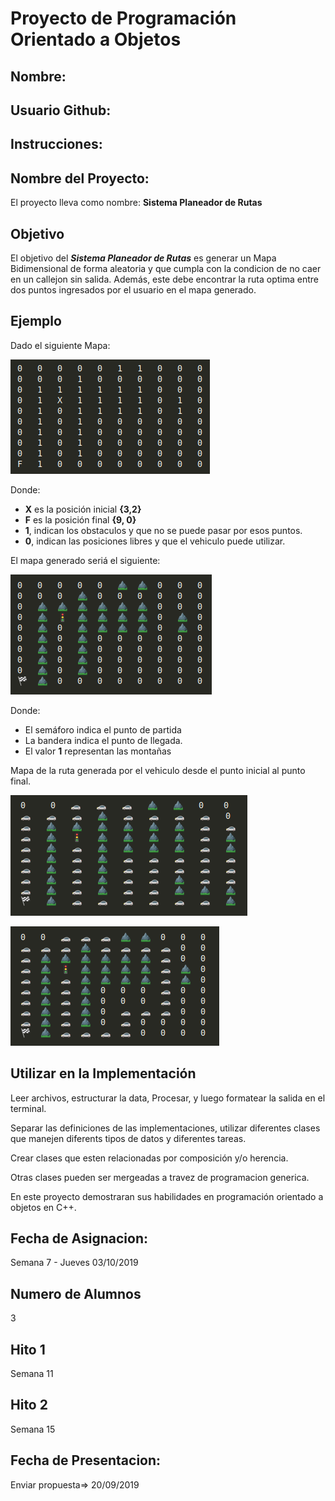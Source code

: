 # Proyecto de Programación Orientado a Objetos

Nombre:
--

Usuario Github:
--

Instrucciones:
--

Nombre del Proyecto:
--
El proyecto lleva como nombre: <b>Sistema Planeador de Rutas</b>

Objetivo
--
El objetivo del <b><i>Sistema Planeador de Rutas</i></b> es generar un Mapa 
Bidimensional de forma aleatoria y que cumpla con la condicion de no caer
en un callejon sin salida. Además, este debe encontrar la ruta optima entre
dos puntos ingresados por el usuario en el mapa generado.

Ejemplo
--

Dado el siguiente Mapa:

![System Monitor](imagenes/mapa_inicial.png)

Donde:
* <b>X</b> es la posición inicial <b>{3,2}</b>
* <b>F</b> es la posición final <b>{9, 0}</b>
* <b>1</b>, indican los obstaculos y que no se puede pasar por esos puntos.
* <b>0</b>, indican las posiciones libres y que el vehiculo puede utilizar.


El mapa generado seriá el siguiente:

![System Monitor](imagenes/mapa_generado.png)

Donde:
* El semáforo indica el punto de partida
* La bandera indica el punto de llegada.
* El valor <b>1</b> representan las montañas

Mapa de la ruta generada por el vehiculo desde el punto
inicial al punto final.

![System Monitor](imagenes/mapa_ruta.png)

![System Monitor](imagenes/mapa_ruta2.png)

Utilizar en la Implementación
--
Leer archivos, estructurar la data, Procesar, y luego
formatear la salida en el terminal.

Separar las definiciones de las implementaciones, utilizar 
diferentes clases que manejen diferents tipos de datos y 
diferentes tareas.

Crear clases que esten relacionadas por composición
y/o herencia.

Otras clases pueden ser mergeadas a travez de programacion generica.

En este proyecto demostraran sus habilidades en programación
orientado a objetos en C++.

Fecha de Asignacion:
--
Semana 7 - Jueves 03/10/2019

Numero de Alumnos
--
3

Hito 1
--
Semana 11

Hito 2
--
Semana 15

Fecha de Presentacion:
--
Enviar propuesta=> 20/09/2019
